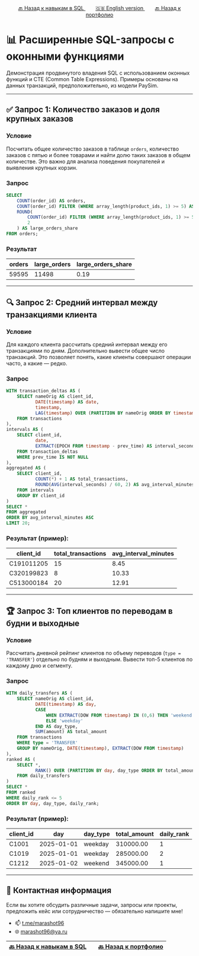 <div align="center"> 
       <a href="https://github.com/marashot96/portfolio/blob/main/SQL/Navigation.md">🔙 Назад к навыкам в SQL </a> &nbsp;&nbsp;&nbsp;&nbsp;&nbsp;&nbsp;
       <a href="https://github.com/marashot96/portfolio"> 🇬🇧 English version </a> &nbsp;&nbsp;&nbsp;&nbsp;&nbsp;&nbsp;
       <a href="https://github.com/marashot96/portfolio/blob/main/README.md#-реализованные-проекты">🔙 Назад к портфолио </a>  
</div> 

# 📊 Расширенные SQL-запросы с оконными функциями

Демонстрация продвинутого владения SQL с использованием оконных функций и CTE (Common Table Expressions). Примеры основаны на данных транзакций, предположительно, из модели PaySim.

---

## ✅ Запрос 1: Количество заказов и доля крупных заказов

### **Условие**  
Посчитать общее количество заказов в таблице `orders`, количество заказов с пятью и более товарами и найти долю таких заказов в общем количестве. Это важно для анализа поведения покупателей и выявления крупных корзин.

### **Запрос**
```sql
SELECT 
    COUNT(order_id) AS orders,
    COUNT(order_id) FILTER (WHERE array_length(product_ids, 1) >= 5) AS large_orders,
    ROUND(
        COUNT(order_id) FILTER (WHERE array_length(product_ids, 1) >= 5)::DECIMAL / COUNT(order_id), 
        2
    ) AS large_orders_share
FROM orders;
```

### **Результат**
| orders | large_orders | large_orders_share |
|--------|--------------|--------------------|
| 59595  | 11498        | 0.19               |

---

## 🔍 Запрос 2: Средний интервал между транзакциями клиента

### **Условие**  
Для каждого клиента рассчитать средний интервал между его транзакциями по дням. Дополнительно вывести общее число транзакций. Это позволяет понять, какие клиенты совершают операции часто, а какие — редко.

### **Запрос**
```sql
WITH transaction_deltas AS (
    SELECT nameOrig AS client_id,
           DATE(timestamp) AS date,
           timestamp,
           LAG(timestamp) OVER (PARTITION BY nameOrig ORDER BY timestamp) AS prev_time
    FROM transactions
),
intervals AS (
    SELECT client_id,
           date,
           EXTRACT(EPOCH FROM timestamp - prev_time) AS interval_seconds
    FROM transaction_deltas
    WHERE prev_time IS NOT NULL
),
aggregated AS (
    SELECT client_id,
           COUNT(*) + 1 AS total_transactions,
           ROUND(AVG(interval_seconds) / 60, 2) AS avg_interval_minutes
    FROM intervals
    GROUP BY client_id
)
SELECT *
FROM aggregated
ORDER BY avg_interval_minutes ASC
LIMIT 20;
```

### **Результат** (пример):

| client_id   | total_transactions | avg_interval_minutes |
|-------------|--------------------|-----------------------|
| C191011205  | 15                 | 8.45                  |
| C320199823  | 8                  | 10.33                 |
| C513000184  | 20                 | 12.91                 |

---

## 🏆 Запрос 3: Топ клиентов по переводам в будни и выходные

### **Условие**  
Рассчитать дневной рейтинг клиентов по объему переводов (`type = 'TRANSFER'`) отдельно по будням и выходным. Вывести топ-5 клиентов по каждому дню и сегменту.

### **Запрос**
```sql
WITH daily_transfers AS (
    SELECT nameOrig AS client_id,
           DATE(timestamp) AS day,
           CASE 
               WHEN EXTRACT(DOW FROM timestamp) IN (0,6) THEN 'weekend' 
               ELSE 'weekday' 
           END AS day_type,
           SUM(amount) AS total_amount
    FROM transactions
    WHERE type = 'TRANSFER'
    GROUP BY nameOrig, DATE(timestamp), EXTRACT(DOW FROM timestamp)
),
ranked AS (
    SELECT *,
           RANK() OVER (PARTITION BY day, day_type ORDER BY total_amount DESC) AS daily_rank
    FROM daily_transfers
)
SELECT *
FROM ranked
WHERE daily_rank <= 5
ORDER BY day, day_type, daily_rank;
```

### **Результат** (пример):

| client_id   | day        | day_type | total_amount | daily_rank |
|-------------|------------|----------|--------------|-------------|
| C1001       | 2025-01-01 | weekday  | 310000.00    | 1           |
| C1019       | 2025-01-01 | weekday  | 285000.00    | 2           |
| C1212       | 2025-01-02 | weekend  | 345000.00    | 1           |

---

## 💼 Контактная информация
Если вы хотите обсудить различные задачи, запросы или проекты, предложить кейс или сотрудничество — обязательно напишите мне!

- 📫 [t.me/marashot96](https://t.me/marashot96)
- 🌐 [marashot96@ya.ru](mailto:marashot96@ya.ru)


| <div align="left"> <a href="https://github.com/marashot96/portfolio/blob/main/SQL/Navigation.md">🔙 Назад к навыкам в SQL </a>  </div> | | <div align="right"> <a href="https://github.com/marashot96/portfolio/blob/main/README.md#-реализованные-проекты">🔙 Назад к портфолио </a>  </div> |
| ---- | ---------------- | ------ |

